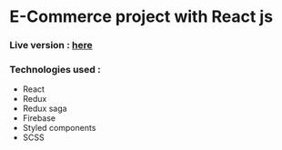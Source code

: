 # E-Commerce project with React js
### Live version : [here](https://react-e-commerce-ad3fc.web.app/)
### Technologies used :
- React
- Redux
- Redux saga
- Firebase
- Styled components
- SCSS 
